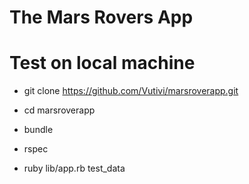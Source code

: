 # The Mars Rovers App


# Test on local machine

* git clone https://github.com/Vutivi/marsroverapp.git

* cd marsroverapp

* bundle

* rspec

* ruby lib/app.rb test_data
